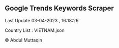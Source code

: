 

## Google Trends Keywords Scraper 
 
Last Update 03-04-2023 , 16:18:26

Country List :
VIETNAM.json



© Abdul Muttaqin 
